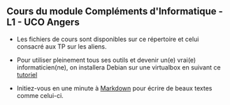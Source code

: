 ## Cours du module Compléments d'Informatique - L1 - UCO Angers

- Les fichiers de cours sont disponibles sur ce répertoire et celui consacré aux TP sur les aliens.

- Pour utiliser pleinement tous ses outils et devenir un(e) vrai(e) informaticien(ne), on installera Debian sur une virtualbox en suivant ce [tutoriel](https://cdiese.fr/installation-de-debian-sur-une-machine-virtuelle-virtualbox/)

- Initiez-vous en une minute à [Markdown](https://guides.github.com/features/mastering-markdown/) pour écrire de beaux textes comme celui-ci.
